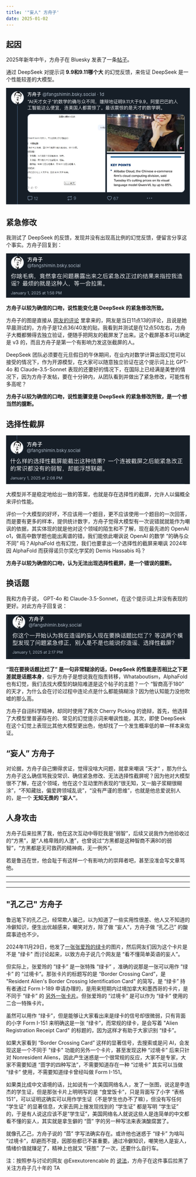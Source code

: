 ```yaml
---
title: '"妄人" 方舟子'
date: 2025-01-02
---
```


## 起因

2025年新年中午，方舟子在 Bluesky 发表了一条[帖子](https://archive.ph/voOst)。

通过 DeepSeek 对提示词 **9.9和9.11哪个大** 的幻觉反馈，来佐证 DeepSeek 是一个性能较差的大模型。

![](../img/fang-1.png)

## 紧急修改

我测试了 DeepSeek 的反馈，发现并没有出现高比例的幻觉反馈，便留言分享这个事实。方舟子回复到：

![](../img/fang-5.png)

**方舟子以较为确信的口吻，说性能变化是 DeepSeek 的紧急修改所致。**

方舟子的图是直接从 [网友的评论](https://archive.ph/yYF6h) 里拿来的，网友是当日11点13的评论，且说是她早晨测试的，方舟子是12点36/40发的贴，我看到并测试是在12点50左右，方舟子大概都懒得去独立验证，便随手把网友的截屏发了出来。这个截屏基本可以确定是 v3 的，而且方舟子是第一个有影响力发这张截屏的人。

DeepSeek 团队必须要在元旦假日的午休期间，在业内对数学计算出现幻觉可以接受的情况下，作为开源模型，在大家可以随意独立验证在这个提示词上比 GPT-4o 和 Claude-3.5-Sonnet 表现的还要好的情况下，在国际上已经满是美誉的情况下，因为方舟子发帖，要在十分钟内，从团队看到并做出了紧急修改，可能性有多高呢？

**方舟子以较为确信的口吻，说性能骤变是 DeepSeek 的紧急修改所致，是一个想当然的臆断。**

## 选择性截屏

![](../img/fang-8.png)

大模型并不是稳定地给出一致的答案，也就是存在选择性的截屏，允许人以偏概全来评价性能。

评价一个大模型的好坏，不应该用一个题目，更不应该使用一个题目的一次回答，而是要有更多的样本，提供统计数字，方舟子觉得大模型有一次说错就就能作为嘲讽的依据，其实体现的就是他对这个领域的陌生和不了解，现在最先进的 OpenAI o1，做高中数学题也能出离谱的错，我们能依此嘲讽说 OpenAI 的数学 “的确与众不同” 吗？AlphaFold 也有幻觉，我们也要拿出一个选择性的截屏来嘲讽 2024年因  AlphaFold 而获得诺贝尔奖化学奖的 Demis Hassabis 吗？

**方舟子以较为确信的口吻，认为无法出现选择性截屏，是一个错误的臆断。**

## 换话题

我和方舟子说， GPT-4o 和 Claude-3.5-Sonnet，在这个提示词上并没有表现的更好。对此方舟子回复说：

![](../img/fang-10.png)

**“现在要换话题比烂了” 是一句非常糊涂的话，DeepSeek 的性能是否相比之下更差就是话题本身**，似乎方舟子是想说我在指责转移，Whataboutism，AlphaFold 也有幻觉，我们去找大模型的缺陷难道是这个帖子的主题？一个 “智商高于180” 的天才，为什么会在讨论过程中连论点是什么都能搞糊涂？因为他认知能力没他吹嘘的那么高。

方舟子自诩科学精神，却同时使用了两次 Cherry Picking 的诡辩，首先，他选择了大模型里普遍存在的、常见的幻觉提示词来嘲讽性能，其次，即使 DeepSeek 在这个幻觉上表现比其他大模型更出色，他却找了一个发生概率低的单一样本来佐证。

## “妄人” 方舟子

对论据，方舟子自己懒得求证，觉得没啥大问题，就拿来嘲讽 ”天才“ ，那为什么方舟子这么确信骂我没常识、确信紧急修改、无法选择性截屏呢？因为他对大模型很不了解，在这个领域，他在这个互动里所表现的“很无知，又一脑子浆糊很糊涂”，“不知藏拙，偏爱跨领域乱说”，“没有严谨的思维”，也就是他总爱说别人的，是一个 **无知无畏的 ”妄人“**。

## 人身攻击

方舟子后来拉黑了我，他在这次互动中辱贬我是“弱智”，后续又说我作为他验收过的“方黑”，是“人格卑贱的人渣”，也曾说过“方黑都是这种智商不满80的弱智”，“方黑都是无可救药的精神病，无一例外”。

若是鲁迅在世，他会耻于有这样一个有影响力的崇拜者吧，甚至没准会写文章骂他。

---
---
---

## "孔乙己" 方舟子

鲁迅笔下的孔乙己，经常欺人骗己，以为知道了一些实用性很差、他人又不知道的冷僻知识，便生出优越感来，嘲笑对方，除了做 “妄人”，方舟子做 “孔乙己” 的酸腐事迹也不少。

2024年11月29日，他发了[一张张爱玲的绿卡](https://archive.ph/c1t1y)的图片，然后网友们因为这个卡片是不是 "绿卡" 而讨论起来，以致方舟子说几个网友是 “看不懂简单英语的妄人”。

但实际上，张爱玲的 ”绿卡” 是一张特殊 ”绿卡” ，准确的说那是一张可以用作 ”绿卡” 的 “过境卡”。那张卡片的标题写的是 “Border Crossing Card”，是 "Resident Alien's Border Crossing Identification Card" 的简写，是 “绿卡” 持有者通过 Form I-189 申请办理的，是用来短期内过境加拿大和墨西哥的卡片，是不同于 ”绿卡” 的 [另外一张卡片](https://digital.sciencehistory.org/works/aslft16)。但张爱玲的 “过境卡” 是可以作为 “绿卡” 使用的二合一特殊卡片。

虽然可以用作 “绿卡”，但是能够让大家看出来是绿卡的信号却很微弱，只有背面的小字 Form I-151 来明确这是一张 “绿卡”，而常规的绿卡，是会写着 "Alien Registration Receipt Card" 的标题的，因为这样才有助于大家识别 “绿卡”。

如果大家看到 “Border Crossing Card” 这样的显著信号，去搜索或是问 AI，会发现这是一个不同于 "绿卡" 功能的另外一个卡片，甚至发现这种 “过境卡” 后来只针对 Nonresident Aliens，因此产生迷惑是一个很常规的反应，大家不是专家，大家不需要知道 “茴字的四种写法”，不需要知道存在一种 “过境卡” 其实可以当做 “绿卡” 使用，不需要知道绿卡曾经叫做 Form I-151。

如果类比成中文语境的话，比如说有一个美国网络名人，发了一张图，说这是李连杰的学生证，但是那张卡片上明明写的是 “食堂饭卡”，只是背面写了小字 “表格151”，可以证明这确实可以用作学生证（不是学生也办不了嘛），但没有写任何 “学生证” 的显著信息，大家去网上搜发现找到的 “学生证” 都是写明 “学生证” 的，于是有人说这应该不是“学生证”，美国网络名人就说这些人是连简单的中文都看不懂的妄人，其实就是拿生僻的 “茴” 字的另一种写法来表演酸腐罢了。

就像孔乙己，方舟子说的 “茴” 字写法确实存在。或许他也迷惑于 “绿卡” 为啥叫 “过境卡”，却避而不提，因那些都已不甚重要。通过冷僻知识，嘲笑他人是妄人，情绪价值就赚足了，精神上也就又 “获胜” 了一次，还要什么自行车。

注：按照参与讨论的网友 @Exexutorencable 的 [说法](https://archive.ph/CDLNl)，方舟子在这件事后拉黑了关注方舟子几十年的 TA